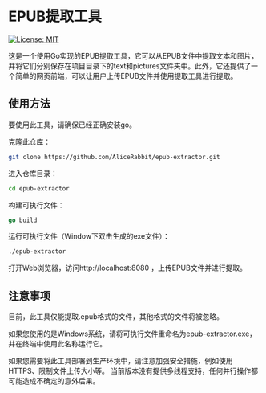 # EPUB提取工具
[![License: MIT](https://img.shields.io/badge/License-MIT-yellow.svg)](https://opensource.org/licenses/MIT)

这是一个使用Go实现的EPUB提取工具，它可以从EPUB文件中提取文本和图片，并将它们分别保存在项目目录下的text和pictures文件夹中。此外，它还提供了一个简单的网页前端，可以让用户上传EPUB文件并使用提取工具进行提取。

## 使用方法
要使用此工具，请确保已经正确安装go。

克隆此仓库：
```bash
git clone https://github.com/AliceRabbit/epub-extractor.git
```
进入仓库目录：

```bash
cd epub-extractor
```
构建可执行文件：

```go
go build
```
运行可执行文件（Window下双击生成的exe文件）：

```bash
./epub-extractor
```
打开Web浏览器，访问http://localhost:8080 ，上传EPUB文件并进行提取。

## 注意事项
目前，此工具仅能提取.epub格式的文件，其他格式的文件将被忽略。

如果您使用的是Windows系统，请将可执行文件重命名为epub-extractor.exe，并在终端中使用此名称运行它。

如果您需要将此工具部署到生产环境中，请注意加强安全措施，例如使用HTTPS、限制文件上传大小等。
当前版本没有提供多线程支持，任何并行操作都可能造成不确定的意外后果。
